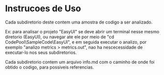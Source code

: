 # Instrucoes de Uso

Cada subdiretorio deste contem uma amostra de codigo a ser analizado.

Ex: para analisar o projeto "EasyUI" se deve abrir um terminal nesse mesmo diretorio (EasyUI), ou navegar ate ele por meio de "cd CodePool\SampleCode\EasyUI", e em seguida executar o analizo, por exemplo "analizo metrics > metrics.out", nao ha nescecessidade de executar-lo nos seus subdiretorios.

Cada subdiretorio contem um arquivo info.md com o caminho de onde foi obtido o codigo, para possiveis referencias.